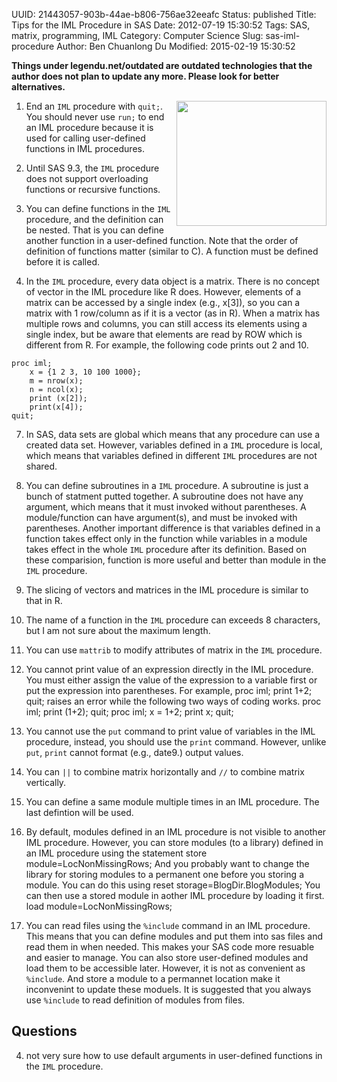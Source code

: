 UUID: 21443057-903b-44ae-b806-756ae32eeafc
Status: published
Title: Tips for the IML Procedure in SAS
Date: 2012-07-19 15:30:52
Tags: SAS, matrix, programming, IML
Category: Computer Science
Slug: sas-iml-procedure
Author: Ben Chuanlong Du
Modified: 2015-02-19 15:30:52

**Things under legendu.net/outdated are outdated technologies that the author does not plan to update any more. Please look for better alternatives.**

<img src="http://dclong.github.io/media/sas/sas.jpg" height="200" width="240" align="right"/>


1. End an `IML` procedure with `quit;`.
You should never use `run;` to end an IML procedure
because it is used for calling user-defined functions in IML procedures.

2. Until SAS 9.3,
the `IML` procedure does not support overloading functions or recursive functions. 

3. You can define functions in the `IML` procedure, and the definition can be nested. 
That is you can define another function in a user-defined function. 
Note that the order of definition of functions matter (similar to C). 
A function must be defined before it is called. 

5. In the `IML` procedure, 
every data object is a matrix.
There is no concept of vector in the IML procedure like R does.
However, elements of a matrix can be accessed by a single index (e.g., x[3]),
so you can a matrix with 1 row/column as if it is a vector (as in R).
When a matrix has multiple rows and columns, 
you can still access its elements using a single index,
but be aware that elements are read by ROW 
which is different from R.
For example, 
the following code prints out 2 and 10.

```SAS
proc iml;
    x = {1 2 3, 10 100 1000};
    m = nrow(x);
    n = ncol(x);
    print (x[2]);
    print(x[4]);
quit;
```

7. In SAS, 
data sets are global which means that any procedure can use a created data set.
However, 
variables defined in a `IML` procedure is local, 
which means that variables defined in different `IML` procedures are not shared. 

8. You can define subroutines in a `IML` procedure. 
A subroutine is just a bunch of statment putted together. 
A subroutine does not have any argument, 
which means that it must invoked without parentheses. 
A module/function can have argument(s), 
and must be invoked with parentheses. 
Another important difference is that 
variables defined in a function takes effect only in the function 
while variables in a module takes effect in the whole `IML` procedure after its definition. 
Based on these comparision, 
function is more useful and better than module in the `IML` procedure. 

9. The slicing of vectors and matrices in the IML procedure is similar to that in R.

10. The name of a function in the `IML` procedure can exceeds 8 characters, but I am not
sure about the maximum length.

11. You can use `mattrib` to modify attributes of matrix in the `IML` procedure. 

1. You cannot print value of an expression directly in the IML procedure. 
You must either assign the value of the expression to a variable first or put the expression into parentheses. For example, 
proc iml;
	print 1+2;
quit;
raises an error while the following two ways of coding works.
proc iml;
	print (1+2);
quit;
proc iml;
	x = 1+2;
	print x;
quit;

2. You cannot use the `put` command to print value of variables in the IML procedure,
instead, 
you should use the `print` command. 
However, 
unlike `put`, 
`print` cannot format (e.g., date9.) output values.

12. You can `||` to combine matrix horizontally and `//` to combine matrix vertically. 

1. You can define a same module multiple times in an IML procedure.
The last defintion will be used.

1. By default, 
modules defined in an IML procedure is not visible to another IML procedure.
However,
you can store modules (to a library) defined in an IML procedure 
using the statement 
    store module=LocNonMissingRows; 
And you probably want to change the library for storing modules to a permanent one
before you storing a module.
You can do this using 
    reset storage=BlogDir.BlogModules; 
You can then use a stored module in aother IML procedure by loading it first.
    load module=LocNonMissingRows;


2. You can read files using the `%include` command in an IML procedure.
This means that you can define modules and put them into sas files 
and read them in when needed. 
This makes your SAS code more resuable and easier to manage.
You can also store user-defined modules 
and load them to be accessible later. 
However, it is not as convenient as `%include`. 
And store a module to a permannet location make it inconvenint to update these moduels.
It is suggested that you always use `%include` to read definition of modules from files.

## Questions

4. not very sure how to use default arguments in user-defined functions in the `IML` procedure.

